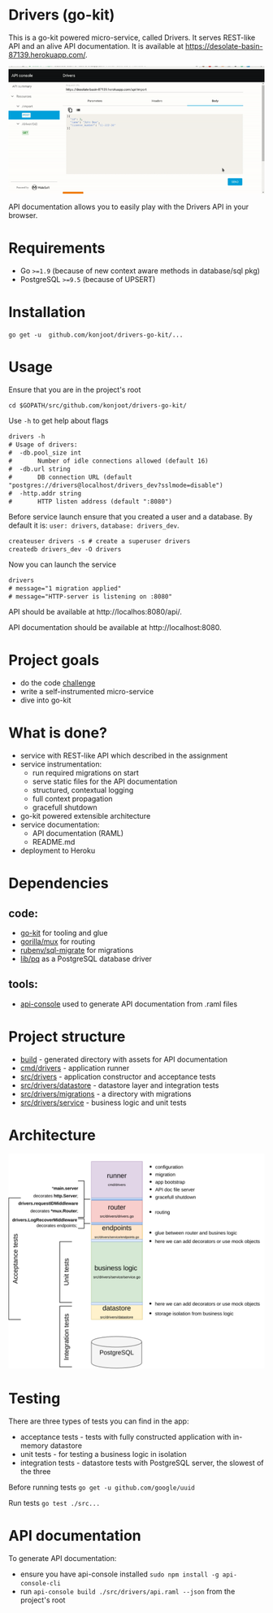 # Drivers (go-kit)
This is a go-kit powered micro-service, called Drivers. It serves REST-like API and an alive API documentation. It is available at https://desolate-basin-87139.herokuapp.com/.

![api-console](api-console.gif)

API documentation allows you to easily play with the Drivers API in your browser.

# Requirements
* Go `>=1.9` (because of new context aware methods in database/sql pkg)
* PostgreSQL `>=9.5` (because of UPSERT)

# Installation
```
go get -u  github.com/konjoot/drivers-go-kit/...
```
# Usage

Ensure that you are in the project's root
```
cd $GOPATH/src/github.com/konjoot/drivers-go-kit/
```
Use `-h` to get help about flags

```
drivers -h
# Usage of drivers:
#  -db.pool_size int
#    	Number of idle connections allowed (default 16)
#  -db.url string
#    	DB connection URL (default "postgres://drivers@localhost/drivers_dev?sslmode=disable")
#  -http.addr string
#    	HTTP listen address (default ":8080")
```

Before service launch ensure that you created a user and a database. By default it is:
 `user: drivers`, `database: drivers_dev`.

```
createuser drivers -s # create a superuser drivers
createdb drivers_dev -O drivers
```
Now you can launch the service
```
drivers
# message="1 migration applied"
# message="HTTP-server is listening on :8080"
```
API should be available at http://localhos:8080/api/.

API documentation should be available at http://localhost:8080.

# Project goals

* do the code [challenge](challenge.md)
* write a self-instrumented micro-service
* dive into go-kit

# What is done?

* service with REST-like API which described in the assignment
* service instrumentation:
  * run required migrations on start
  * serve static files for the API documentation
  * structured, contextual logging
  * full context propagation
  * gracefull shutdown
* go-kit powered extensible architecture
* service documentation:
  * API documentation (RAML)
  * README.md
* deployment to Heroku

# Dependencies

## code:
* [go-kit](https://gokit.io/) for tooling and glue
* [gorilla/mux](https://github.com/gorilla/mux) for routing
* [rubenv/sql-migrate](https://github.com/rubenv/sql-migrate) for migrations
* [lib/pq](https://github.com/lib/pq) as a PostgreSQL database driver

## tools:
* [api-console](https://github.com/mulesoft/api-console) used to generate API documentation from .raml files

# Project structure

* [build](build) - generated directory with assets for API documentation
* [cmd/drivers](cmd/drivers) - application runner
* [src/drivers](src/drivers/) - application constructor and acceptance tests
* [src/drivers/datastore](src/drivers/datastore) - datastore layer and integration tests
* [src/drivers/migrations](src/drivers/migrations) - a directory with migrations
* [src/drivers/service](src/drivers/service) - business logic and unit tests

# Architecture

![architecture](arch.png)

# Testing

There are three types of tests you can find in the app:
* acceptance tests - tests with fully constructed application with in-memory datastore
* unit tests - for testing a business logic in isolation
* integration tests - datastore tests with PostgreSQL server, the slowest of the three

Before running tests `go get -u github.com/google/uuid`

Run tests `go test ./src...`

# API documentation

To generate API documentation:
* ensure you have api-console installed `sudo npm install -g api-console-cli`
* run `api-console build ./src/drivers/api.raml --json` from the project's root